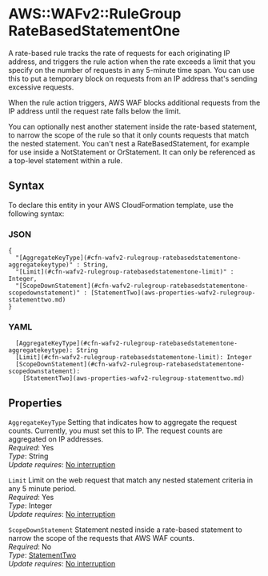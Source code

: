 # AWS::WAFv2::RuleGroup RateBasedStatementOne<a name="aws-properties-wafv2-rulegroup-ratebasedstatementone"></a>

A rate\-based rule tracks the rate of requests for each originating IP address, and triggers the rule action when the rate exceeds a limit that you specify on the number of requests in any 5\-minute time span\. You can use this to put a temporary block on requests from an IP address that's sending excessive requests\. 

 When the rule action triggers, AWS WAF blocks additional requests from the IP address until the request rate falls below the limit\. 

 You can optionally nest another statement inside the rate\-based statement, to narrow the scope of the rule so that it only counts requests that match the nested statement\. You can't nest a RateBasedStatement, for example for use inside a NotStatement or OrStatement\. It can only be referenced as a top\-level statement within a rule\.

## Syntax<a name="aws-properties-wafv2-rulegroup-ratebasedstatementone-syntax"></a>

To declare this entity in your AWS CloudFormation template, use the following syntax:

### JSON<a name="aws-properties-wafv2-rulegroup-ratebasedstatementone-syntax.json"></a>

```
{
  "[AggregateKeyType](#cfn-wafv2-rulegroup-ratebasedstatementone-aggregatekeytype)" : String,
  "[Limit](#cfn-wafv2-rulegroup-ratebasedstatementone-limit)" : Integer,
  "[ScopeDownStatement](#cfn-wafv2-rulegroup-ratebasedstatementone-scopedownstatement)" : [StatementTwo](aws-properties-wafv2-rulegroup-statementtwo.md)
}
```

### YAML<a name="aws-properties-wafv2-rulegroup-ratebasedstatementone-syntax.yaml"></a>

```
  [AggregateKeyType](#cfn-wafv2-rulegroup-ratebasedstatementone-aggregatekeytype): String
  [Limit](#cfn-wafv2-rulegroup-ratebasedstatementone-limit): Integer
  [ScopeDownStatement](#cfn-wafv2-rulegroup-ratebasedstatementone-scopedownstatement): 
    [StatementTwo](aws-properties-wafv2-rulegroup-statementtwo.md)
```

## Properties<a name="aws-properties-wafv2-rulegroup-ratebasedstatementone-properties"></a>

`AggregateKeyType`  <a name="cfn-wafv2-rulegroup-ratebasedstatementone-aggregatekeytype"></a>
Setting that indicates how to aggregate the request counts\. Currently, you must set this to IP\. The request counts are aggregated on IP addresses\.  
*Required*: Yes  
*Type*: String  
*Update requires*: [No interruption](https://docs.aws.amazon.com/AWSCloudFormation/latest/UserGuide/using-cfn-updating-stacks-update-behaviors.html#update-no-interrupt)

`Limit`  <a name="cfn-wafv2-rulegroup-ratebasedstatementone-limit"></a>
Limit on the web request that match any nested statement criteria in any 5 minute period\.  
*Required*: Yes  
*Type*: Integer  
*Update requires*: [No interruption](https://docs.aws.amazon.com/AWSCloudFormation/latest/UserGuide/using-cfn-updating-stacks-update-behaviors.html#update-no-interrupt)

`ScopeDownStatement`  <a name="cfn-wafv2-rulegroup-ratebasedstatementone-scopedownstatement"></a>
Statement nested inside a rate\-based statement to narrow the scope of the requests that AWS WAF counts\.  
*Required*: No  
*Type*: [StatementTwo](aws-properties-wafv2-rulegroup-statementtwo.md)  
*Update requires*: [No interruption](https://docs.aws.amazon.com/AWSCloudFormation/latest/UserGuide/using-cfn-updating-stacks-update-behaviors.html#update-no-interrupt)